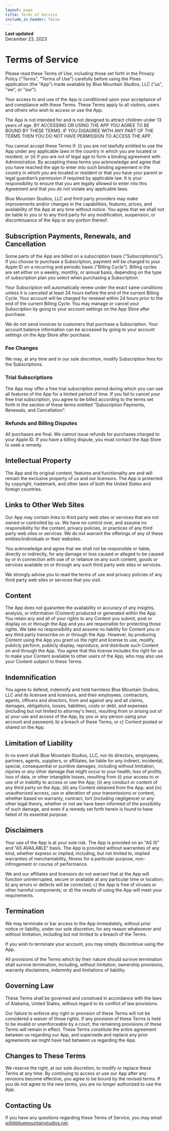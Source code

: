 ```yaml
---
layout: page
title: Terms of Service
include_in_header: false
---
```


**Last updated**  
December 23, 2023

# Terms of Service
Please read these Terms of Use, including those set forth in the Privacy Policy ("Terms", "Terms of Use") carefully before using the Pines application (the "App") made available by Blue Mountain Studios, LLC ("us", "we", or "our").

Your access to and use of the App is conditioned upon your acceptance of and compliance with these Terms. These Terms apply to all visitors, users and others who wish to access or use the App.

The App is not intended for and is not designed to attract children under 13 years of age. BY ACCESSING OR USING THE APP YOU AGREE TO BE BOUND BY THESE TERMS. IF YOU DISAGREE WITH ANY PART OF THE TERMS THEN YOU DO NOT HAVE PERMISSION TO ACCESS THE APP.

You cannot accept these Terms if: (i) you are not lawfully entitled to use the App under any applicable laws in the country in which you are located or resident; or (ii) if you are not of legal age to form a binding agreement with Administration. By accepting these terms you acknowledge and agree that you have reached the age to enter into such binding agreement in the country in which you are located or resident or that you have your parent or legal guardian’s permission if required by applicable law. It is your responsibility to ensure that you are legally allowed to enter into this Agreement and that you do not violate any applicable laws.

Blue Mountain Studios, LLC and third party providers may make improvements and/or changes in the capabilities, features, prices, and availability of the App at any time without notice. You agree that we shall not be liable to you or to any third party for any modification, suspension, or discontinuance of the App or any portion thereof.

## Subscription Payments, Renewals, and Cancellation
Some parts of the App are billed on a subscription basis ("Subscription(s)"). If you choose to purchase a Subscription, payment will be charged to your Apple ID on a recurring and periodic basis ("Billing Cycle"). Billing cycles are set either on a weekly, monthly, or annual basis, depending on the type of subscription plan you select when purchasing a Subscription.

Your Subscription will automatically renew under the exact same conditions unless it is canceled at least 24 hours before the end of the current Billing Cycle. Your account will be charged for renewal within 24 hours prior to the end of the current Billing Cycle. You may manage or cancel your Subscription by going to your account settings on the App Store after purchase.

We do not send invoices to customers that purchase a Subscription. Your account balance information can be accessed by going to your account settings on the App Store after purchase.

### Fee Changes
We may, at any time and in our sole discretion, modify Subscription fees for the Subscriptions.

### Trial Subscriptions
The App may offer a free trial subscription period during which you can use all features of the App for a limited period of time. If you fail to cancel your free trial subscription, you agree to be billed according to the terms set forth in the section of these terms entitled "Subscription Payments, Renewals, and Cancellation".

### Refunds and Billing Disputes
All purchases are final. We cannot issue refunds for purchases charged to your Apple ID. If you have a billing dispute, you must contact the App Store to seek a remedy.

## Intellectual Property
The App and its original content, features and functionality are and will remain the exclusive property of us and our licensors. The App is protected by copyright, trademark, and other laws of both the United States and foreign countries.

## Links to Other Web Sites
Our App may contain links to third party web sites or services that are not owned or controlled by us. We have no control over, and assume no responsibility for the content, privacy policies, or practices of any third party web sites or services. We do not warrant the offerings of any of these entities/individuals or their websites.

You acknowledge and agree that we shall not be responsible or liable, directly or indirectly, for any damage or loss caused or alleged to be caused by or in connection with use of or reliance on any such content, goods or services available on or through any such third party web sites or services.

We strongly advise you to read the terms of use and privacy policies of any third party web sites or services that you visit.

## Content
The App does not guarantee the availability or accuracy of any insights, analysis, or information (Content) produced or generated within the App. You retain any and all of your rights to any Content you submit, post or display on or through the App and you are responsible for protecting those rights. We take no responsibility and assume no liability for Content you or any third party transcribe on or through the App. However, by producing Content using the App you grant us the right and license to use, modify, publicly perform, publicly display, reproduce, and distribute such Content on and through the App. You agree that this license includes the right for us to make your Content available to other users of the App, who may also use your Content subject to these Terms.

## Indemnification
You agree to defend, indemnify and hold harmless Blue Mountain Studios, LLC and its licensee and licensors, and their employees, contractors, agents, officers and directors, from and against any and all claims, damages, obligations, losses, liabilities, costs or debt, and expenses (including but not limited to attorney's fees), resulting from or arising out of a) your use and access of the App, by you or any person using your account and password; b) a breach of these Terms, or c) Content posted or shared on the App.

## Limitation of Liability
In no event shall Blue Mountain Studios, LLC, nor its directors, employees, partners, agents, suppliers, or affiliates, be liable for any indirect, incidental, special, consequential or punitive damages, including without limitation, injuries or any other damage that might occur to your health, loss of profits, loss of data, or other intangible losses, resulting from (i) your access to or use of or inability to access or use the App; (ii) any conduct or content of any third party on the App; (iii) any Content obtained from the App; and (iv) unauthorized access, use or alteration of your transmissions or content, whether based on warranty, contract, tort (including negligence) or any other legal theory, whether or not we have been informed of the possibility of such damage, and even if a remedy set forth herein is found to have failed of its essential purpose.

## Disclaimers
Your use of the App is at your sole risk. The App is provided on an "AS IS" and "AS AVAILABLE" basis. The App is provided without warranties of any kind, whether express or implied, including, but not limited to, implied warranties of merchantability, fitness for a particular purpose, non-infringement or course of performance.

We and our affiliates and licensors do not warrant that a) the App will function uninterrupted, secure or available at any particular time or location; b) any errors or defects will be corrected; c) the App is free of viruses or other harmful components; or d) the results of using the App will meet your requirements.

## Termination
We may terminate or bar access to the App immediately, without prior notice or liability, under our sole discretion, for any reason whatsoever and without limitation, including but not limited to a breach of the Terms.

If you wish to terminate your account, you may simply discontinue using the App.

All provisions of the Terms which by their nature should survive termination shall survive termination, including, without limitation, ownership provisions, warranty disclaimers, indemnity and limitations of liability.

## Governing Law
These Terms shall be governed and construed in accordance with the laws of Alabama, United States, without regard to its conflict of law provisions.

Our failure to enforce any right or provision of these Terms will not be considered a waiver of those rights. If any provision of these Terms is held to be invalid or unenforceable by a court, the remaining provisions of these Terms will remain in effect. These Terms constitute the entire agreement between us regarding our App, and supersede and replace any prior agreements we might have had between us regarding the App.

## Changes to These Terms
We reserve the right, at our sole discretion, to modify or replace these Terms at any time. By continuing to access or use our App after any revisions become effective, you agree to be bound by the revised terms. If you do not agree to the new terms, you are no longer authorized to use the App.

## Contacting Us
If you have any questions regarding these Terms of Service, you may email [will@bluemountainstudios.net](mailto:will@bluemountainstudios.net).
